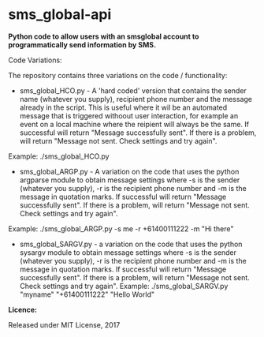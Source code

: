 ﻿# sms_global-api

**Python code to allow users with an smsglobal account to programmatically send information by SMS.**

Code Variations: 

The repository contains three variations on the code / functionality: 

- sms_global_HCO.py - A 'hard coded' version that contains the sender name (whatever you supply), recipient phone number and the message already in the script.  This is useful where it wil be an automated  message that is triggered withoout user interaction, for example an event on a local machine where the reipient will always be the same. If successful will return "Message successfully sent".  If there is a problem, will return "Message not sent. Check settings and try again".

Example: ./sms_global_HCO.py   

- sms_global_ARGP.py - A variation on the code that uses the python argparse module to obtain message settings where -s is the sender (whatever you supply), -r is the recipient phone number and -m is the message in quotation marks. If successful will return "Message successfully sent".  If there is a problem, will return "Message not sent. Check settings and try again".
    
Example: ./sms_global_ARGP.py -s me -r +61400111222 -m "Hi there"

- sms_global_SARGV.py - a variation on the code that uses the python sysargv module to obtain message settings where -s is the sender (whatever you supply), -r is the recipient phone number and -m is the message in quotation marks. If successful will return "Message successfully sent".  If there is a problem, will return "Message not sent. Check settings and try again".
Example: ./sms_global_SARGV.py "myname" "+61400111222" "Hello World"

**Licence:**

Released under MIT License, 2017
